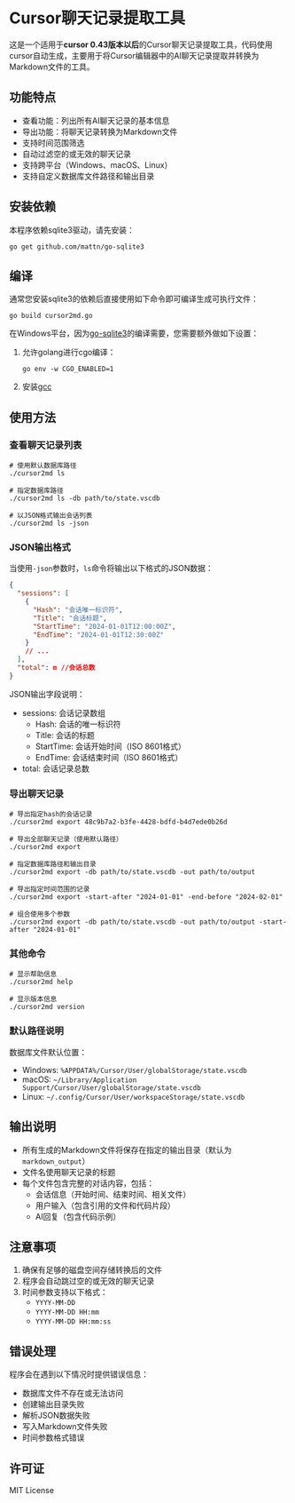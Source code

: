 # Cursor聊天记录提取工具

这是一个适用于**cursor 0.43版本以后**的Cursor聊天记录提取工具，代码使用cursor自动生成，主要用于将Cursor编辑器中的AI聊天记录提取并转换为Markdown文件的工具。



## 功能特点

- 查看功能：列出所有AI聊天记录的基本信息
- 导出功能：将聊天记录转换为Markdown文件
- 支持时间范围筛选
- 自动过滤空的或无效的聊天记录
- 支持跨平台（Windows、macOS、Linux）
- 支持自定义数据库文件路径和输出目录

## 安装依赖

本程序依赖sqlite3驱动，请先安装：

```shell
go get github.com/mattn/go-sqlite3
```

## 编译

通常您安装sqlite3的依赖后直接使用如下命令即可编译生成可执行文件：

```shell
go build cursor2md.go
```

在Windows平台，因为[go-sqlite3](github.com/mattn/go-sqlite3)的编译需要，您需要额外做如下设置：

1. 允许golang进行cgo编译：
   ```shell
   go env -w CGO_ENABLED=1
   ```

2. 安装[gcc](https://jmeubank.github.io/tdm-gcc/)

## 使用方法

### 查看聊天记录列表

```shell
# 使用默认数据库路径
./cursor2md ls

# 指定数据库路径
./cursor2md ls -db path/to/state.vscdb

# 以JSON格式输出会话列表
./cursor2md ls -json
```

### JSON输出格式

当使用`-json`参数时，`ls`命令将输出以下格式的JSON数据：

```json
{
  "sessions": [
    {
      "Hash": "会话唯一标识符",
      "Title": "会话标题",
      "StartTime": "2024-01-01T12:00:00Z",
      "EndTime": "2024-01-01T12:30:00Z"
    }
    // ... 
  ],
  "total": m //会话总数
}
```

JSON输出字段说明：
- sessions: 会话记录数组
    - Hash: 会话的唯一标识符
    - Title: 会话的标题
    - StartTime: 会话开始时间（ISO 8601格式）
    - EndTime: 会话结束时间（ISO 8601格式）
- total: 会话记录总数

### 导出聊天记录

```shell
# 导出指定hash的会话记录
./cursor2md export 48c9b7a2-b3fe-4428-bdfd-b4d7ede0b26d

# 导出全部聊天记录（使用默认路径）
./cursor2md export

# 指定数据库路径和输出目录
./cursor2md export -db path/to/state.vscdb -out path/to/output

# 导出指定时间范围的记录
./cursor2md export -start-after "2024-01-01" -end-before "2024-02-01"

# 组合使用多个参数
./cursor2md export -db path/to/state.vscdb -out path/to/output -start-after "2024-01-01"
```

### 其他命令

```shell
# 显示帮助信息
./cursor2md help

# 显示版本信息
./cursor2md version
```

### 默认路径说明

数据库文件默认位置：
- Windows: `%APPDATA%/Cursor/User/globalStorage/state.vscdb`
- macOS: `~/Library/Application Support/Cursor/User/globalStorage/state.vscdb`
- Linux: `~/.config/Cursor/User/workspaceStorage/state.vscdb`

## 输出说明

- 所有生成的Markdown文件将保存在指定的输出目录（默认为`markdown_output`）
- 文件名使用聊天记录的标题
- 每个文件包含完整的对话内容，包括：
    - 会话信息（开始时间、结束时间、相关文件）
    - 用户输入（包含引用的文件和代码片段）
    - AI回复（包含代码示例）

## 注意事项

1. 确保有足够的磁盘空间存储转换后的文件
2. 程序会自动跳过空的或无效的聊天记录
3. 时间参数支持以下格式：
    - `YYYY-MM-DD`
    - `YYYY-MM-DD HH:mm`
    - `YYYY-MM-DD HH:mm:ss`

## 错误处理

程序会在遇到以下情况时提供错误信息：
- 数据库文件不存在或无法访问
- 创建输出目录失败
- 解析JSON数据失败
- 写入Markdown文件失败
- 时间参数格式错误

## 许可证

MIT License